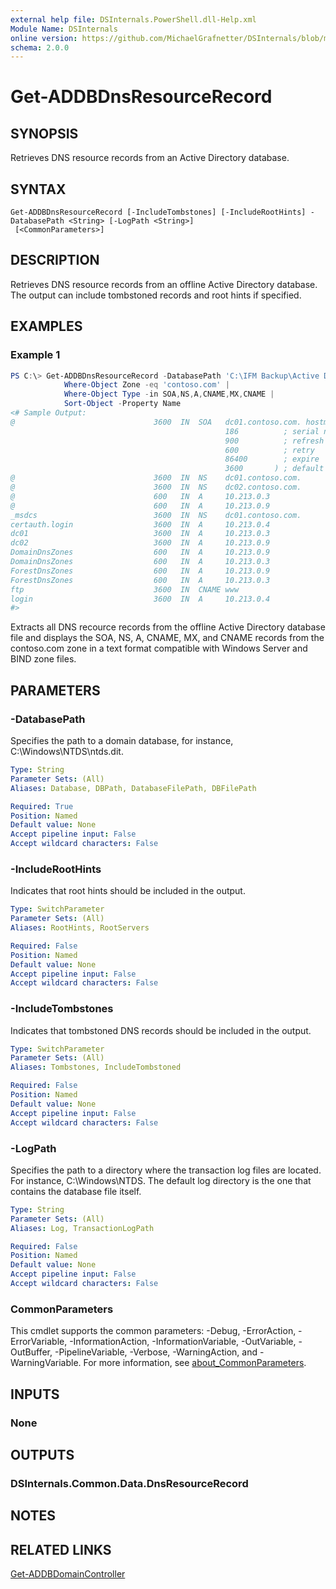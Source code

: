 ```yaml
---
external help file: DSInternals.PowerShell.dll-Help.xml
Module Name: DSInternals
online version: https://github.com/MichaelGrafnetter/DSInternals/blob/master/Documentation/PowerShell/Get-ADDBDnsResourceRecord.md
schema: 2.0.0
---
```


# Get-ADDBDnsResourceRecord

## SYNOPSIS
Retrieves DNS resource records from an Active Directory database.

## SYNTAX

```
Get-ADDBDnsResourceRecord [-IncludeTombstones] [-IncludeRootHints] -DatabasePath <String> [-LogPath <String>]
 [<CommonParameters>]
```

## DESCRIPTION
Retrieves DNS resource records from an offline Active Directory database.
The output can include tombstoned records and root hints if specified.

## EXAMPLES

### Example 1
```powershell
PS C:\> Get-ADDBDnsResourceRecord -DatabasePath 'C:\IFM Backup\Active Directory\ntds.dit' |
            Where-Object Zone -eq 'contoso.com' |
            Where-Object Type -in SOA,NS,A,CNAME,MX,CNAME |
            Sort-Object -Property Name
<# Sample Output:
@                               3600  IN  SOA   dc01.contoso.com. hostmaster.contoso.com. (
                                                186          ; serial number
                                                900          ; refresh
                                                600          ; retry
                                                86400        ; expire
                                                3600       ) ; default TTL
@                               3600  IN  NS    dc01.contoso.com.
@                               3600  IN  NS    dc02.contoso.com.
@                               600   IN  A     10.213.0.3
@                               600   IN  A     10.213.0.9
_msdcs                          3600  IN  NS    dc01.contoso.com.
certauth.login                  3600  IN  A     10.213.0.4
dc01                            3600  IN  A     10.213.0.3
dc02                            3600  IN  A     10.213.0.9
DomainDnsZones                  600   IN  A     10.213.0.9
DomainDnsZones                  600   IN  A     10.213.0.3
ForestDnsZones                  600   IN  A     10.213.0.9
ForestDnsZones                  600   IN  A     10.213.0.3
ftp                             3600  IN  CNAME www
login                           3600  IN  A     10.213.0.4
#>
```

Extracts all DNS recource records from the offline Active Directory database file and displays the SOA, NS, A, CNAME, MX, and CNAME records from the contoso.com zone in a text format compatible with Windows Server and BIND zone files.

## PARAMETERS

### -DatabasePath
Specifies the path to a domain database, for instance, C:\Windows\NTDS\ntds.dit.

```yaml
Type: String
Parameter Sets: (All)
Aliases: Database, DBPath, DatabaseFilePath, DBFilePath

Required: True
Position: Named
Default value: None
Accept pipeline input: False
Accept wildcard characters: False
```

### -IncludeRootHints
Indicates that root hints should be included in the output.

```yaml
Type: SwitchParameter
Parameter Sets: (All)
Aliases: RootHints, RootServers

Required: False
Position: Named
Default value: None
Accept pipeline input: False
Accept wildcard characters: False
```

### -IncludeTombstones
Indicates that tombstoned DNS records should be included in the output.

```yaml
Type: SwitchParameter
Parameter Sets: (All)
Aliases: Tombstones, IncludeTombstoned

Required: False
Position: Named
Default value: None
Accept pipeline input: False
Accept wildcard characters: False
```

### -LogPath
Specifies the path to a directory where the transaction log files are located. For instance, C:\Windows\NTDS. The default log directory is the one that contains the database file itself.

```yaml
Type: String
Parameter Sets: (All)
Aliases: Log, TransactionLogPath

Required: False
Position: Named
Default value: None
Accept pipeline input: False
Accept wildcard characters: False
```

### CommonParameters
This cmdlet supports the common parameters: -Debug, -ErrorAction, -ErrorVariable, -InformationAction, -InformationVariable, -OutVariable, -OutBuffer, -PipelineVariable, -Verbose, -WarningAction, and -WarningVariable. For more information, see [about_CommonParameters](http://go.microsoft.com/fwlink/?LinkID=113216).

## INPUTS

### None

## OUTPUTS

### DSInternals.Common.Data.DnsResourceRecord

## NOTES

## RELATED LINKS

[Get-ADDBDomainController](Get-ADDBDomainController.md)
